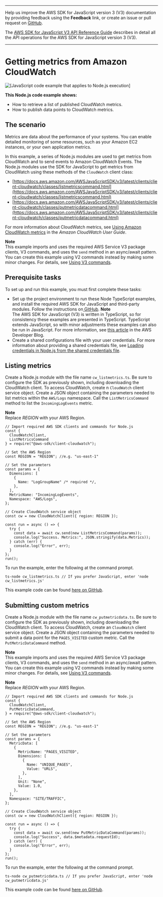 --------

Help us improve the AWS SDK for JavaScript version 3 \(V3\) documentation by providing feedback using the **Feedback** link, or create an issue or pull request on [GitHub](https://github.com/awsdocs/aws-sdk-for-javascript-v3)\.

 The [AWS SDK for JavaScript V3 API Reference Guide](https://docs.aws.amazon.com/AWSJavaScriptSDK/v3/latest/index.html) describes in detail all the API operations for the AWS SDK for JavaScript version 3 \(V3\)\.

--------

# Getting metrics from Amazon CloudWatch<a name="cloudwatch-examples-getting-metrics"></a>

![\[JavaScript code example that applies to Node.js execution\]](http://docs.aws.amazon.com/sdk-for-javascript/v3/developer-guide/images/nodeicon.png)

**This Node\.js code example shows:**
+ How to retrieve a list of published CloudWatch metrics\.
+ How to publish data points to CloudWatch metrics\.

## The scenario<a name="cloudwatch-examples-getting-metrics-scenario"></a>

Metrics are data about the performance of your systems\. You can enable detailed monitoring of some resources, such as your Amazon EC2 instances, or your own application metrics\. 

In this example, a series of Node\.js modules are used to get metrics from CloudWatch and to send events to Amazon CloudWatch Events\. The Node\.js modules use the SDK for JavaScript to get metrics from CloudWatch using these methods of the `CloudWatch` client class:
+ [https://docs.aws.amazon.com/AWSJavaScriptSDK/v3/latest/clients/client-cloudwatch/classes/listmetricscommand.html](https://docs.aws.amazon.com/AWSJavaScriptSDK/v3/latest/clients/client-cloudwatch/classes/listmetricscommand.html)
+ [https://docs.aws.amazon.com/AWSJavaScriptSDK/v3/latest/clients/client-cloudwatch/classes/putmetricdatacommand.html](https://docs.aws.amazon.com/AWSJavaScriptSDK/v3/latest/clients/client-cloudwatch/classes/putmetricdatacommand.html)

For more information about CloudWatch metrics, see [Using Amazon CloudWatch metrics](https://docs.aws.amazon.com/AmazonCloudWatch/latest/monitoring/working_with_metrics.html) in the *Amazon CloudWatch User Guide*\.

**Note**  
This example imports and uses the required AWS Service V3 package clients, V3 commands, and uses the `send` method in an async/await pattern\. You can create this example using V2 commands instead by making some minor changes\. For details, see [Using V3 commands](welcome.md#using_v3_commands)\.

## Prerequisite tasks<a name="cloudwatch-examples-getting-metrics-prerequisites"></a>

To set up and run this example, you must first complete these tasks:
+ Set up the project environment to run these Node TypeScript examples, and install the required AWS SDK for JavaScript and third\-party modules\. Follow the instructions on[ GitHub](https://github.com/awsdocs/aws-doc-sdk-examples/tree/master/javascriptv3/example_code/cloudwatch/README.md)\.
**Note**  
The AWS SDK for JavaScript \(V3\) is written in TypeScript, so for consistency these examples are presented in TypeScript\. TypeScript extends JavaScript, so with minor adjustments these examples can also be run in JavaScript\. For more information, see [this article](https://aws.amazon.com/blogs/developer/first-class-typescript-support-in-modular-aws-sdk-for-javascript/) in the AWS Developer Blog\.
+ Create a shared configurations file with your user credentials\. For more information about providing a shared credentials file, see [Loading credentials in Node\.js from the shared credentials file](loading-node-credentials-shared.md)\.

## Listing metrics<a name="cloudwatch-examples-getting-metrics-listing"></a>

Create a Node\.js module with the file name `cw_listmetrics.ts`\. Be sure to configure the SDK as previously shown, including downloading the CloudWatch client\. To access CloudWatch, create n `CloudWatch` client service object\. Create a JSON object containing the parameters needed to list metrics within the `AWS/Logs` namespace\. Call the `ListMetricsCommand` method to list the `IncomingLogEvents` metric\.

**Note**  
Replace *REGION* with your AWS Region\.

```
// Import required AWS SDK clients and commands for Node.js
const {
  CloudWatchClient,
  ListMetricsCommand
} = require("@aws-sdk/client-cloudwatch");

// Set the AWS Region
const REGION = "REGION"; //e.g. "us-east-1"

// Set the parameters
const params = {
  Dimensions: [
    {
      Name: "LogGroupName" /* required */,
    },
  ],
  MetricName: "IncomingLogEvents",
  Namespace: "AWS/Logs",
};

// Create CloudWatch service object
const cw = new CloudWatchClient({ region: REGION });

const run = async () => {
  try {
    const data = await cw.send(new ListMetricsCommand(params));
    console.log("Success. Metrics:", JSON.stringify(data.Metrics));
  } catch (err) {
    console.log("Error", err);
  }
};
run();
```

To run the example, enter the following at the command prompt\.

```
ts-node cw_listmetrics.ts // If you prefer JavaScript, enter 'node cw_listmetrics.js'
```

This example code can be found [here on GitHub](https://github.com/awsdocs/aws-doc-sdk-examples/blob/master/javascriptv3/example_code/cloudwatch/src/cw_listmetrics.ts)\.

## Submitting custom metrics<a name="cloudwatch-examples-getting-metrics-publishing-custom"></a>

Create a Node\.js module with the file name `cw_putmetricdata.ts`\. Be sure to configure the SDK as previously shown, including downloading the CloudWatch client\. To access CloudWatch, create an `CloudWatch` client service object\. Create a JSON object containing the parameters needed to submit a data point for the `PAGES_VISITED` custom metric\. Call the `PutMetricDataCommand` method\.

**Note**  
This example imports and uses the required AWS Service V3 package clients, V3 commands, and uses the `send` method in an async/await pattern\. You can create this example using V2 commands instead by making some minor changes\. For details, see [Using V3 commands](welcome.md#using_v3_commands)\.

**Note**  
Replace *REGION* with your AWS Region\.

```
// Import required AWS SDK clients and commands for Node.js
const {
  CloudWatchClient,
  PutMetricDataCommand,
} = require("@aws-sdk/client-cloudwatch");

// Set the AWS Region
const REGION = "REGION"; //e.g. "us-east-1"

// Set the parameters
const params = {
  MetricData: [
    {
      MetricName: "PAGES_VISITED",
      Dimensions: [
        {
          Name: "UNIQUE_PAGES",
          Value: "URLS",
        },
      ],
      Unit: "None",
      Value: 1.0,
    },
  ],
  Namespace: "SITE/TRAFFIC",
};

// Create CloudWatch service object
const cw = new CloudWatchClient({ region: REGION });

const run = async () => {
  try {
    const data = await cw.send(new PutMetricDataCommand(params));
    console.log("Success", data.$metadata.requestId);
  } catch (err) {
    console.log("Error", err);
  }
};
run();
```

To run the example, enter the following at the command prompt\.

```
ts-node cw_putmetricdata.ts // If you prefer JavaScript, enter 'node cw_putmetricdata.js'
```

This example code can be found [here on GitHub](https://github.com/awsdocs/aws-doc-sdk-examples/blob/master/javascriptv3/example_code/cloudwatch/src/cw_putmetricdata.ts)\.